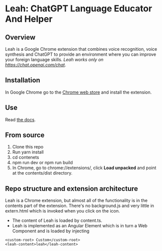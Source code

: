 # Leah: ChatGPT Language Educator And Helper

## Overview

Leah is a Google Chrome extension that combines voice recognition, voice synthesis and ChatGPT to provide an environment where you can improve your foreign language skills.
_Leah works only on https://chat.openai.com/chat_.

## Installation

In Google Chrome go to the [Chrome web store](https://chrome.google.com/webstore/detail/leah-language-educator-an/bolaopgaickihobdlddefmdffopigkmh) and install the extension.

## Use

Read [the docs](https://drorm.github.io/leah/).

## From source

1. Clone this repo
2. Run yarn install
3. cd contenets
4. npm run dev or npm run build
5. In Chrome, go to chrome://extensions/, click **Load unpacked** and point at the contents/dist directory.

## Repo structure and extension architecture

Leah is a Chrome extension, but almost all of the functionality is in the contents part of the extension. There's no background.js and very little in extern.html which is invoked when you click on the icon.

- The content of Leah is loaded by content.ts.
- Leah is implemented as an Angular Element which is in turn a Web Component and is loaded by injecting

```
<custom-root> Custom</custom-root>
<leah-content>leah</leah-content>
```
